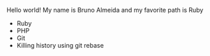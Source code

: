 Hello world! My name is Bruno Almeida and my favorite path is Ruby
* Ruby
* PHP
* Git
* Killing history using git rebase
